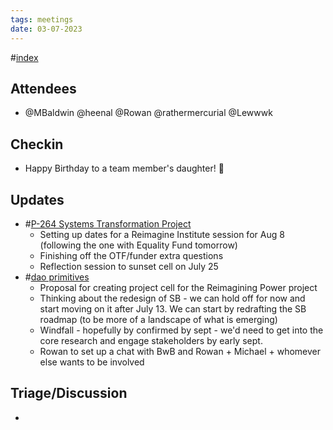 ```yaml
---
tags: meetings
date: 03-07-2023
---
```

#[index](notes/general-circle/old-gc-meetings/index.md) 
## Attendees
- @MBaldwin @heenal @Rowan  @rathermercurial @Lewwwk 

## Checkin
- Happy Birthday to a team member's daughter! 🎉

## Updates
- #[P-264 Systems Transformation Project](P-264%20Systems%20Transformation%20Project) 
	- Setting up dates for a Reimagine Institute session for Aug 8 (following the one with Equality Fund tomorrow)
	- Finishing off the OTF/funder extra questions
	- Reflection session to sunset cell on July 25
- #[dao primitives](/notes/archive/clarity/Tags/dao%20primitives.md) 
	- Proposal for creating project cell for the Reimagining Power project
	- Thinking about the redesign of SB - we can hold off for now and start moving on it after July 13. We can start by redrafting the SB roadmap (to be more of a landscape of what is emerging)
	- Windfall - hopefully by confirmed by sept - we'd need to get into the core research and engage stakeholders by early sept. 
	- Rowan to set up a chat with BwB and Rowan + Michael + whomever else wants to be involved


## Triage/Discussion 
- 

